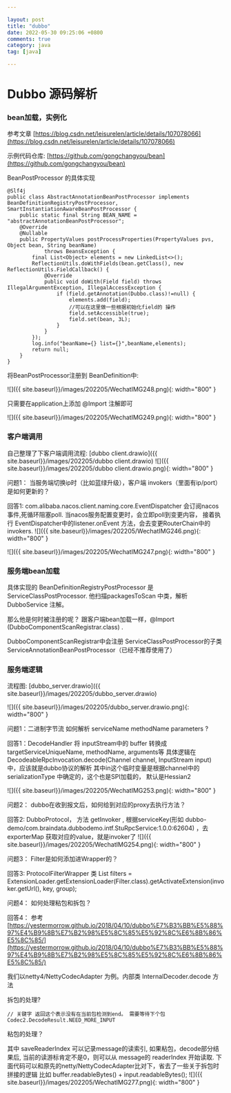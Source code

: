 ```yaml
---

layout: post
title: "dubbo"
date: 2022-05-30 09:25:06 +0800
comments: true
category: java
tag: [java]

---
```


# Dubbo 源码解析

### bean加载，实例化

参考文章 [https://blog.csdn.net/leisurelen/article/details/107078066](https://blog.csdn.net/leisurelen/article/details/107078066)



示例代码仓库: [https://github.com/gongchangyou/bean](https://github.com/gongchangyou/bean)



BeanPostProcessor 的具体实现

```
@Slf4j
public class AbstractAnnotationBeanPostProcessor implements BeanDefinitionRegistryPostProcessor, SmartInstantiationAwareBeanPostProcessor {
    public static final String BEAN_NAME = "abstractAnnotationBeanPostProcessor";
    @Override
    @Nullable
    public PropertyValues postProcessProperties(PropertyValues pvs, Object bean, String beanName)
            throws BeansException {
        final List<Object> elements = new LinkedList<>();
        ReflectionUtils.doWithFields(bean.getClass(), new ReflectionUtils.FieldCallback() {
            @Override
            public void doWith(Field field) throws IllegalArgumentException, IllegalAccessException {
                if (field.getAnnotation(Dubbo.class)!=null) {
                    elements.add(field);
                    //可以在这里做一些根据初始化field的 操作
                    field.setAccessible(true);
                    field.set(bean, 3L);
                }
            }
        });
        log.info("beanName={} list={}",beanName,elements);
        return null;
    }
}
```

将BeanPostProcessor注册到 BeanDefinition中:

![]({{ site.baseurl}}/images/202205/WechatIMG248.png){: width="800" }

只需要在application上添加 @Import 注解即可

![]({{ site.baseurl}}/images/202205/WechatIMG249.png){: width="800" }





### 客户端调用

自己整理了下客户端调用流程: [dubbo client.drawio]({{ site.baseurl}}/images/202205/dubbo client.drawio)
![]({{ site.baseurl}}/images/202205/dubbo client.drawio.png){: width="800" }


问题1： 当服务端切换ip时（比如蓝绿升级），客户端 invokers（里面有ip/port）是如何更新的？

回答1: com.alibaba.nacos.client.naming.core.EventDispatcher 会订阅nacos事件,死循环阻塞poll. 当nacos服务配置变更时，会立即poll到变更内容， 接着执行 EventDispatcher中的listener.onEvent 方法，会去变更RouterChain中的 invokers.
![]({{ site.baseurl}}/images/202205/WechatIMG246.png){: width="800" }
    
![]({{ site.baseurl}}/images/202205/WechatIMG247.png){: width="800" }

### 服务端bean加载

具体实现的 BeanDefinitionRegistryPostProcessor 是 ServiceClassPostProcessor. 他扫描packagesToScan 中类，解析DubboService 注解。

那么他是何时被注册的呢？ 跟客户端bean加载一样，@Import (DubboComponentScanRegistrar.class)  . 

DubboComponentScanRegistrar中会注册 ServiceClassPostProcessor的子类 ServiceAnnotationBeanPostProcessor（已经不推荐使用了）



### 服务端逻辑

流程图: 
[dubbo_server.drawio]({{ site.baseurl}}/images/202205/dubbo_server.drawio)

![]({{ site.baseurl}}/images/202205/dubbo_server.drawio.png){: width="800" }

问题1：二进制字节流 如何解析 serviceName methodName parameters ?


回答1：DecodeHandler 将 inputStream中的 buffer 转换成targetServiceUniqueName, methodName, arguments等
具体逻辑在 DecodeableRpcInvocation.decode(Channel channel, InputStream input) 中，应该就是dubbo协议的解析 其中in这个临时变量是根据channel中的serializationType 中确定的，这个也是SPI加载的， 默认是Hessian2



![]({{ site.baseurl}}/images/202205/WechatIMG253.png){: width="800" }

问题2： dubbo在收到报文后，如何给到对应的proxy去执行方法？

回答2:   DubboProtocol， 方法 getInvoker , 根据serviceKey(形如 dubbo-demo/com.braindata.dubbodemo.intf.StuRpcService:1.0.0:62604)  ，去exporterMap 获取对应的value，就是invoker了
![]({{ site.baseurl}}/images/202205/WechatIMG254.png){: width="800" }

问题3： Filter是如何添加进Wrapper的？

回答3:    ProtocolFilterWrapper 类      List<Filter> filters = ExtensionLoader.getExtensionLoader(Filter.class).getActivateExtension(invoker.getUrl(), key, group);



问题4： 如何处理粘包和拆包？

回答4： 参考[https://yestermorrow.github.io/2018/04/10/dubbo%E7%B3%BB%E5%88%97%E4%B9%8B%E7%B2%98%E5%8C%85%E5%92%8C%E6%8B%86%E5%8C%85/](https://yestermorrow.github.io/2018/04/10/dubbo%E7%B3%BB%E5%88%97%E4%B9%8B%E7%B2%98%E5%8C%85%E5%92%8C%E6%8B%86%E5%8C%85/)


我们以netty4/NettyCodecAdapter 为例。内部类 InternalDecoder.decode 方法


拆包的处理?

```
// 关键字 返回这个表示没有在当前包检测到end。 需要等待下个包
Codec2.DecodeResult.NEED_MORE_INPUT
```


粘包的处理？ 

其中 saveReaderIndex 可以记录message的读索引, 如果粘包，decode部分结果后, 当前的读游标肯定不是0，则可以从 message的 readerIndex 开始读取. 下面代码可以和原先的netty/NettyCodecAdapter比对下，省去了一些关于拆包时拼接的逻辑 比如 buffer.readableBytes() + input.readableBytes(); 
![]({{ site.baseurl}}/images/202205/WechatIMG277.png){: width="800" }

